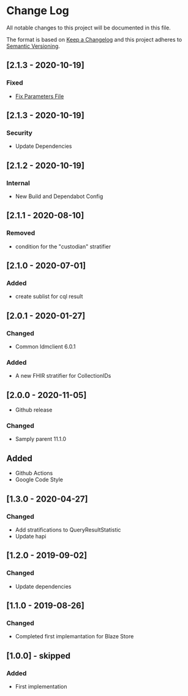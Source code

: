 # Change Log
All notable changes to this project will be documented in this file.

The format is based on [Keep a Changelog](http://keepachangelog.com/)
and this project adheres to [Semantic Versioning](http://semver.org/).

## [2.1.3 - 2020-10-19]
### Fixed
- [Fix Parameters File](https://github.com/samply/searchbroker/pull/26) 

## [2.1.3 - 2020-10-19]
### Security
- Update Dependencies

## [2.1.2 - 2020-10-19]
### Internal
- New Build and Dependabot Config

## [2.1.1 - 2020-08-10]
### Removed
- condition for the "custodian" stratifier

## [2.1.0 - 2020-07-01]
### Added
- create sublist for cql result

## [2.0.1 - 2020-01-27]
### Changed
- Common ldmclient 6.0.1
### Added
- A new FHIR stratifier for CollectionIDs
 
## [2.0.0 - 2020-11-05]
- Github release
### Changed
- Samply parent 11.1.0
## Added
- Github Actions
- Google Code Style

## [1.3.0 - 2020-04-27]
### Changed
- Add stratifications to QueryResultStatistic
- Update hapi

## [1.2.0 - 2019-09-02]
### Changed
- Update dependencies

## [1.1.0 - 2019-08-26]
### Changed
- Completed first implemantation for Blaze Store

## [1.0.0] - skipped
### Added
- First implementation
